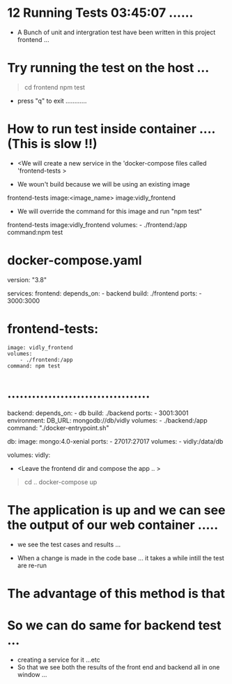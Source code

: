 # 12 Running Tests      03:45:07          ......

- A Bunch of unit and intergration test have been written in this project frontend  ... 

# Try running the test on the host ... 

> cd frontend
> npm test 

- press "q" to exit  ............










# How to run test inside container .... (This is slow !!) 
- <We will create a new service in the 'docker-compose files called 'frontend-tests >

- We woun't build because we will be using an existing image 

frontend-tests 
    image:<image_name>
    image:vidly_frontend

- We will override the command for this image and run "npm test"

frontend-tests 
    image:vidly_frontend
    volumes:
        - ./frontend:/app 
    command:npm test



# docker-compose.yaml 

version: "3.8"

services:
  frontend:
    depends_on: 
      - backend
    build: ./frontend
    ports:
      - 3000:3000
 
# frontend-tests:
    image: vidly_frontend
    volumes:
        - ./frontend:/app 
    command: npm test
# ...................................
  backend: 
    depends_on: 
      - db
    build: ./backend
    ports: 
      - 3001:3001
    environment: 
      DB_URL: mongodb://db/vidly
    volumes:
      - ./backend:/app
    command: "./docker-entrypoint.sh"

  db:
    image: mongo:4.0-xenial
    ports:
      - 27017:27017
    volumes:
      - vidly:/data/db

volumes:
  vidly:



- <Leave the frontend dir and compose the app .. > 

> cd .. 
> docker-compose up 





# The application is up and we can see the output of our web container ..... 


- we see the test cases and results ... 

- When a change is made in the code base ... it takes a while intill the test are re-run

# The advantage of this method is that <You do not need to open a different window an run frontend and backend separately> 






# So we can do same for backend test ... 
- creating a service for it ...etc
- So that we see both the results of the front end and backend all in one window ...





